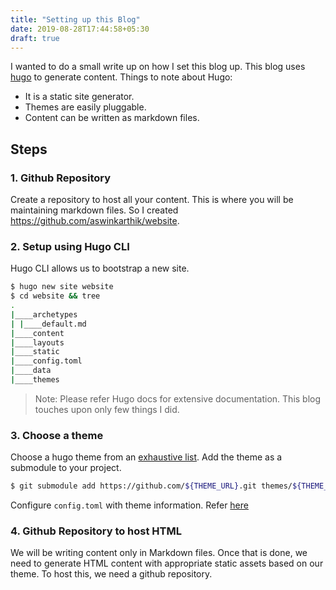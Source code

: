 ```yaml
---
title: "Setting up this Blog"
date: 2019-08-28T17:44:58+05:30
draft: true
---
```


I wanted to do a small write up on how I set this blog up. This blog uses [hugo](https://github.com/gohugoio/hugo) to generate content. Things to note about Hugo:

- It is a static site generator.
- Themes are easily pluggable.
- Content can be written as markdown files.

## Steps

### 1. Github Repository

Create a repository to host all your content. This is where you will be maintaining markdown files. So I created https://github.com/aswinkarthik/website.

### 2. Setup using Hugo CLI

Hugo CLI allows us to bootstrap a new site.

```bash
$ hugo new site website
$ cd website && tree
.
|____archetypes
| |____default.md
|____content
|____layouts
|____static
|____config.toml
|____data
|____themes
```

> Note: Please refer Hugo docs for extensive documentation. This blog touches upon only few things I did.

### 3. Choose a theme

Choose a hugo theme from an [exhaustive list](https://themes.gohugo.io/). Add the theme as a submodule to your project.

```bash
$ git submodule add https://github.com/${THEME_URL}.git themes/${THEME_NAME}
```

Configure `config.toml` with theme information. Refer [here](https://github.com/aswinkarthik/website/blob/master/config.toml)

### 4. Github Repository to host HTML

We will be writing content only in Markdown files. Once that is done, we need to generate HTML content with appropriate static assets based on our theme. To host this, we need a github repository. 

